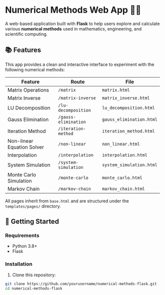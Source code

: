 # Numerical Methods Web App 🧮🌐

A web-based application built with **Flask** to help users explore and calculate various **numerical methods** used in mathematics, engineering, and scientific computing.

## 📚 Features

This app provides a clean and interactive interface to experiment with the following numerical methods:

| Feature                     | Route                        | File                        |
|----------------------------|------------------------------|-----------------------------|
| Matrix Operations          | `/matrix`                    | `matrix.html`               |
| Matrix Inverse             | `/matrix-inverse`            | `matrix_inverse.html`       |
| LU Decomposition           | `/lu-decomposition`          | `lu_decomposition.html`     |
| Gauss Elimination          | `/gauss-elimination`         | `gauss_elimination.html`    |
| Iteration Method           | `/iteration-method`          | `iteration_method.html`     |
| Non-linear Equation Solver | `/non-linear`                | `non_linear.html`           |
| Interpolation              | `/interpolation`             | `interpolation.html`        |
| System Simulation          | `/system-simulation`         | `system_simulation.html`    |
| Monte Carlo Simulation     | `/monte-carlo`               | `monte_carlo.html`          |
| Markov Chain               | `/markov-chain`              | `markov_chain.html`         |

All pages inherit from `base.html` and are structured under the `templates/pages/` directory.

## 🚀 Getting Started

### Requirements

- Python 3.8+
- Flask

### Installation

1. Clone this repository:

```bash
git clone https://github.com/yourusername/numerical-methods-flask.git
cd numerical-methods-flask
